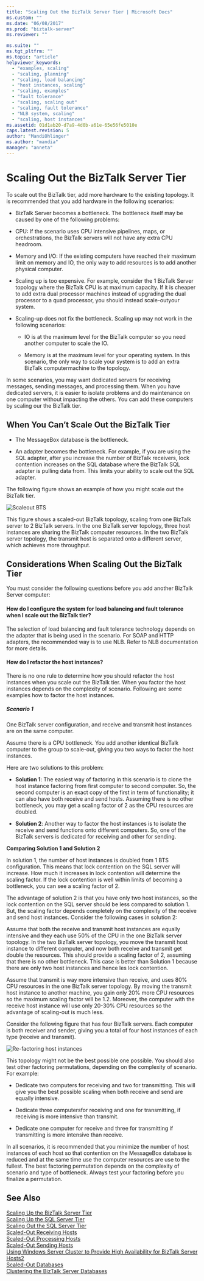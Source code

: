 ```yaml
---
title: "Scaling Out the BizTalk Server Tier | Microsoft Docs"
ms.custom: ""
ms.date: "06/08/2017"
ms.prod: "biztalk-server"
ms.reviewer: ""

ms.suite: ""
ms.tgt_pltfrm: ""
ms.topic: "article"
helpviewer_keywords: 
  - "examples, scaling"
  - "scaling, planning"
  - "scaling, load balancing"
  - "host instances, scaling"
  - "scaling, examples"
  - "fault tolerance"
  - "scaling, scaling out"
  - "scaling, fault tolerance"
  - "NLB system, scaling"
  - "scaling, host instances"
ms.assetid: 01d1ab20-d7a9-4d0b-a61e-65e56fe5010e
caps.latest.revision: 5
author: "MandiOhlinger"
ms.author: "mandia"
manager: "anneta"
---
```

# Scaling Out the BizTalk Server Tier
To scale out the BizTalk tier, add more hardware to the existing topology. It is recommended that you add hardware in the following scenarios:  
  
-   BizTalk Server becomes a bottleneck. The bottleneck itself may be caused by one of the following problems:  
  
-   CPU: If the scenario uses CPU intensive pipelines, maps, or orchestrations, the BizTalk servers will not have any extra CPU headroom.  
  
-   Memory and I/O: If the existing computers have reached their maximum limit on memory and IO, the only way to add resources is to add another physical computer.  
  
-   Scaling up is too expensive. For example, consider the 1 BizTalk Server topology where the BizTalk CPU is at maximum capacity. If it is cheaper to add extra dual processor machines instead of upgrading the dual processor to a quad processor, you should instead scale-outyour system.  
  
-   Scaling-up does not fix the bottleneck. Scaling up may not work in the following scenarios:  
  
    -   IO is at the maximum level for the BizTalk computer so you need another computer to scale the IO.  
  
    -   Memory is at the maximum level for your operating system. In this scenario, the only way to scale your system is to add an extra BizTalk computermachine to the topology.  
  
 In some scenarios, you may want dedicated servers for receiving messages, sending messages, and processing them. When you have dedicated servers, it is easier to isolate problems and do maintenance on one computer without impacting the others. You can add these computers by scaling our the BizTalk tier.  
  
## When You Can’t Scale Out the BizTalk Tier  
  
-   The MessageBox database is the bottleneck.  
  
-   An adapter becomes the bottleneck. For example, if you are using the SQL adapter, after you increase the number of BizTalk receivers, lock contention increases on the SQL database where the BizTalk SQL adapter is pulling data from. This limits your ability to scale out the SQL adapter.  
  
 The following figure shows an example of how you might scale out the BizTalk tier.  
  
 ![Scaleout BTS](../core/media/scaleoutbts.gif "ScaleOutBTS")  
  
 This figure shows a scaled-out BizTalk topology, scaling from one BizTalk server to 2 BizTalk servers. In the one BizTalk server topology, three host instances are sharing the BizTalk computer resources. In the two BizTalk server topology, the transmit host is separated onto a different server, which achieves more throughput.  
  
## Considerations When Scaling Out the BizTalk Tier  
 You must consider the following questions before you add another BizTalk Server computer:  
  
#### How do I configure the system for load balancing and fault tolerance when I scale out the BizTalk tier?  
 The selection of load balancing and fault tolerance technology depends on the adapter that is being used in the scenario. For SOAP and HTTP adapters, the recommended way is to use NLB. Refer to NLB documentation for more details.  
  
#### How do I refactor the host instances?  
 There is no one rule to determine how you should refactor the host instances when you scale out the BizTalk tier. When you factor the host instances depends on the complexity of scenario. Following are some examples how to factor the host instances.  
  
##### Scenario 1  
 One BizTalk server configuration, and receive and transmit host instances are on the same computer.  
  
 Assume there is a CPU bottleneck. You add another identical BizTalk computer to the group to scale-out, giving you two ways to factor the host instances.  
  
 Here are two solutions to this problem:  
  
-   **Solution 1**: The easiest way of factoring in this scenario is to clone the host instance factoring from first computer to second computer. So, the second computer is an exact copy of the first in term of functionality; it can also have both receive and send hosts. Assuming there is no other bottleneck, you may get a scaling factor of 2 as the CPU resources are doubled.  
  
-   **Solution 2**: Another way to factor the host instances is to isolate the receive and send functions onto different computers. So, one of the BizTalk servers is dedicated for receiving and other for sending.  
  
 **Comparing Solution 1 and Solution 2**  
  
 In solution 1, the number of host instances is doubled from 1 BTS configuration. This means that lock contention on the SQL server will increase. How much it increases in lock contention will determine the scaling factor. If the lock contention is well within limits of becoming a bottleneck, you can see a scaling factor of 2.  
  
 The advantage of solution 2 is that you have only two host instances, so the lock contention on the SQL server should be less compared to solution 1. But, the scaling factor depends completely on the complexity of the receive and send host instances. Consider the following cases in solution 2:  
  
 Assume that both the receive and transmit host instances are equally intensive and they each use 50% of the CPU in the one BizTalk server topology. In the two BizTalk server topology, you move the transmit host instance to different computer, and now both receive and transmit get double the resources. This should provide a scaling factor of 2, assuming that there is no other bottleneck. This case is better than Solution 1 because there are only two host instances and hence les lock contention.  
  
 Assume that transmit is way more intensive than receive, and uses 80% CPU resources in the one BizTalk server topology. By moving the transmit host instance to another machine, you gain only 20% more CPU resources so the maximum scaling factor will be 1.2. Moreover, the computer with the receive host instance will use only 20-30% CPU resources so the advantage of scaling-out is much less.  
  
 Consider the following figure that has four BizTalk servers. Each computer is both receiver and sender, giving you a  total of four host instances of each type (receive and transmit).  
  
 ![Re&#45;factoring host instances](../core/media/refactoringhostinstances.gif "RefactoringHostinstances")  
  
 This topology might not be the best possible one possible. You should also test other factoring permutations, depending on the complexity of scenario. For example:  
  
-   Dedicate two computers for receiving and  two for transmitting. This will give you the best possible scaling when both receive and send are equally intensive.  
  
-   Dedicate three computersfor receiving and one for transmitting, if receiving is more intensive than transmit.  
  
-   Dedicate one computer for receive and three for transmitting if transmitting is more intensive than receive.  
  
 In all scenarios, it is recommended that you minimize the number of host instances of each host so that contention on the MessageBox database is reduced and at the same time use the computer resources are use to the fullest. The best factoring permutation depends on the complexity of scenario and type of bottleneck. Always test your factoring before you finalize a permutation.  
  
## See Also  
 [Scaling Up the BizTalk Server Tier](../core/scaling-up-the-biztalk-server-tier.md)   
 [Scaling Up the SQL Server Tier](../core/scaling-up-the-sql-server-tier.md)   
 [Scaling Out the SQL Server Tier](../core/scaling-out-the-sql-server-tier.md)   
 [Scaled-Out Receiving Hosts](../core/scaled-out-receiving-hosts.md)   
 [Scaled-Out Processing Hosts](../core/scaled-out-processing-hosts.md)   
 [Scaled-Out Sending Hosts](../core/scaled-out-sending-hosts.md)   
 [Using Windows Server Cluster to Provide High Availability for BizTalk Server Hosts2](../core/use-windows-cluster-to-provide-high-availability-for-biztalk-hosts.md)   
 [Scaled-Out Databases](../core/scaled-out-databases.md)   
 [Clustering the BizTalk Server Databases](../core/clustering-the-biztalk-server-databases1.md)
